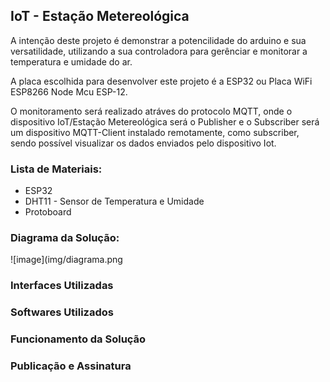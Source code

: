 ## IoT - Estação Metereológica

A intenção deste projeto é demonstrar a potencilidade do arduino e sua versatilidade, utilizando a sua controladora para gerênciar e monitorar a temperatura e umidade do ar. 

A placa escolhida para desenvolver este projeto é a ESP32 ou Placa WiFi ESP8266 Node Mcu ESP-12.

O monitoramento será realizado atráves do protocolo MQTT, onde o dispositivo IoT/Estação Metereológica será o Publisher e o Subscriber será um dispositivo MQTT-Client instalado remotamente, como subscriber, sendo possível visualizar os dados enviados pelo dispositivo Iot.


### Lista de Materiais:
- ESP32
- DHT11 - Sensor de Temperatura e Umidade
- Protoboard

### Diagrama da Solução:

![image](img/diagrama.png

### Interfaces Utilizadas

### Softwares Utilizados

### Funcionamento da Solução

### Publicação e Assinatura

